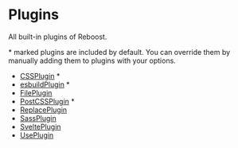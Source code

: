 # Plugins
All built-in plugins of Reboost.

\* marked plugins are included by default. You can override them by
manually adding them to plugins with your options.

- [CSSPlugin](./plugins/css.md) *
- [esbuildPlugin](./plugins/esbuild.md) *
- [FilePlugin](./plugins/file.md)
- [PostCSSPlugin](./plugins/postcss.md) *
- [ReplacePlugin](./plugins/replace.md)
- [SassPlugin](./plugins/sass.md)
- [SveltePlugin](./plugins/svelte.md)
- [UsePlugin](./plugins/use.md)
